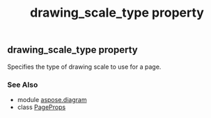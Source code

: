 ﻿---
title: drawing_scale_type property
second_title: Aspose.Diagram for Python via .NET API References
description: 
type: docs
weight: 60
url: /python-net/aspose.diagram/pageprops/drawing_scale_type/
is_root: false
---

## drawing_scale_type property


Specifies the type of drawing scale to use for a page.

### See Also
* module [aspose.diagram](../../)
* class [PageProps](/diagram/python-net/aspose.diagram/pageprops)
